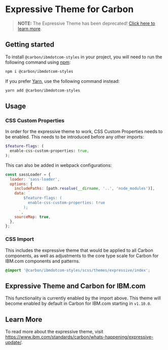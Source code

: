 # Expressive Theme for Carbon

> **NOTE:** The Expressive Theme has been deprecated!
> [Click here to learn more](https://www.ibm.com/standards/carbon/whats-happening/expressive-update/).

## Getting started

To install `@carbon/ibmdotcom-styles` in your project, you will need to run the
following command using [npm](https://www.npmjs.com/):

```bash
npm i @carbon/ibmdotcom-styles
```

If you prefer [Yarn](https://yarnpkg.com/en/), use the following command
instead:

```bash
yarn add @carbon/ibmdotcom-styles
```

## Usage

### CSS Custom Properties

In order for the expressive theme to work, CSS Custom Properties needs to be
enabled. This needs to be introduced before any other imports:

```scss
$feature-flags: (
  enable-css-custom-properties: true,
);
```

This can also be added in webpack configurations:

```javascript
const sassLoader = {
  loader: 'sass-loader',
  options: {
    includePaths: [path.resolve(__dirname, '..', 'node_modules')],
    data: `
        $feature-flags: (
          enable-css-custom-properties: true
        );
      `,
    sourceMap: true,
  },
};
```

### CSS Import

This includes the expressive theme that would be applied to all Carbon
components, as well as adjustments to the core type scale for Carbon for IBM.com
components and patterns.

```css
@import '@carbon/ibmdotcom-styles/scss/themes/expressive/index';
```

## Expressive Theme and Carbon for IBM.com

This functionality is currently enabled by the import above. This theme will
become enabled by default in Carbon for IBM.com starting in `v1.10.0`.

## Learn More

To read more about the expressive theme, visit
https://www.ibm.com/standards/carbon/whats-happening/expressive-update/.
